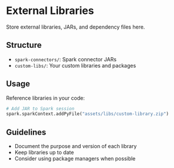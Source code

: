 # External Libraries

Store external libraries, JARs, and dependency files here.

## Structure

- `spark-connectors/`: Spark connector JARs
- `custom-libs/`: Your custom libraries and packages

## Usage

Reference libraries in your code:

```python
# Add JAR to Spark session
spark.sparkContext.addPyFile("assets/libs/custom-library.zip")
```

## Guidelines

- Document the purpose and version of each library
- Keep libraries up to date
- Consider using package managers when possible

